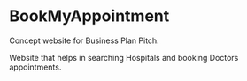 # BookMyAppointment
Concept website for Business Plan Pitch.

Website that helps in searching Hospitals and booking Doctors appointments.
